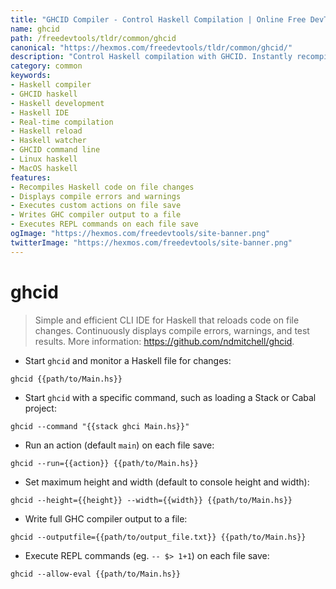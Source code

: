 ```yaml
---
title: "GHCID Compiler - Control Haskell Compilation | Online Free DevTools by Hexmos"
name: ghcid
path: /freedevtools/tldr/common/ghcid
canonical: "https://hexmos.com/freedevtools/tldr/common/ghcid/"
description: "Control Haskell compilation with GHCID. Instantly recompile code on file changes and debug Haskell projects using command line. Free online tool, no registration required."
category: common
keywords:
- Haskell compiler
- GHCID haskell
- Haskell development
- Haskell IDE
- Real-time compilation
- Haskell reload
- Haskell watcher
- GHCID command line
- Linux haskell
- MacOS haskell
features:
- Recompiles Haskell code on file changes
- Displays compile errors and warnings
- Executes custom actions on file save
- Writes GHC compiler output to a file
- Executes REPL commands on each file save
ogImage: "https://hexmos.com/freedevtools/site-banner.png"
twitterImage: "https://hexmos.com/freedevtools/site-banner.png"
---
```


# ghcid

> Simple and efficient CLI IDE for Haskell that reloads code on file changes.
> Continuously displays compile errors, warnings, and test results.
> More information: <https://github.com/ndmitchell/ghcid>.

- Start `ghcid` and monitor a Haskell file for changes:

`ghcid {{path/to/Main.hs}}`

- Start `ghcid` with a specific command, such as loading a Stack or Cabal project:

`ghcid --command "{{stack ghci Main.hs}}"`

- Run an action (default `main`) on each file save:

`ghcid --run={{action}} {{path/to/Main.hs}}`

- Set maximum height and width (default to console height and width):

`ghcid --height={{height}} --width={{width}} {{path/to/Main.hs}}`

- Write full GHC compiler output to a file:

`ghcid --outputfile={{path/to/output_file.txt}} {{path/to/Main.hs}}`

- Execute REPL commands (eg. `-- $> 1+1`) on each file save:

`ghcid --allow-eval {{path/to/Main.hs}}`
